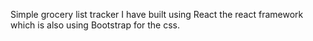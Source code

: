 Simple grocery list tracker I have built using React the react framework which is also using Bootstrap for the css.
